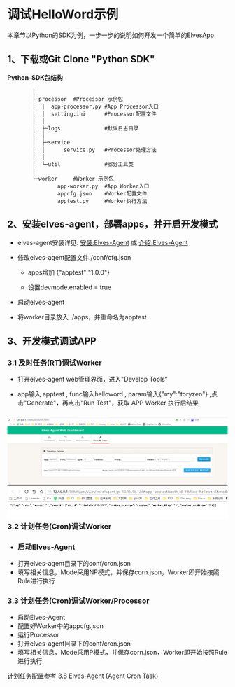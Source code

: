 # 调试HelloWord示例

本章节以Python的SDK为例，一步一步的说明如何开发一个简单的ElvesApp

## 1、下载或Git Clone "Python SDK"

**Python-SDK包结构**

```
        │
        ├─processor  #Processor 示例包
        │  │  app-processor.py #App Processor入口
        │  │  setting.ini      #Processor配置文件
        │  │
        │  ├─logs              #默认日志目录
        │  │
        │  ├─service
        │  │      service.py   #Processor处理方法
        │  │
        │  └─util              #部分工具类
        │
        └─worker     #Worker 示例包
                app-worker.py  #App Worker入口
                appcfg.json    #Worker配置文件
                apptest.py     #Worker执行方法
```

## 2、安装elves-agent，部署apps，并开启开发模式

* elves-agent安装详见: [安装:Elves-Agent](/chapter1/an-zhuang-elves-agent.md) 或 [介绍:Elves-Agent](/zu-jian-jie-shao/elves-agent.md)
* 修改elves-agent配置文件./conf/cfg.json

  * apps增加 {"apptest":"1.0.0"}

  * 设置devmode.enabled = true

* 启动elves-agent

* 将worker目录放入 ./apps，并重命名为apptest

## 3、开发模式**调试APP**

### 3.1 及时任务\(RT\)调试Worker

* 打开elves-agent web管理界面，进入"Develop Tools“

* app输入 apptest , func输入helloword , param输入{"my":"toryzen"} ,点击"Generate"，再点击"Run Test"，获取 APP Worker 执行后结果

### ![](/assets/develop-pannel-1.png)![](/assets/develop-pannel-2.png)3.2 计划任务\(Cron\)调试Worker

* ### 启动Elves-Agent
* 打开elves-agent目录下的conf/cron.json
* 填写相关信息，Mode采用NP模式，并保存corn.json，Worker即开始按照Rule进行执行

### 3.3 计划任务\(Cron\)调试Worker/Processor

* 启动Elves-Agent
* 配置好Worker中的appcfg.json
* 运行Processor
* 打开elves-agent目录下的conf/cron.json
* 填写相关信息，Mode采用P模式，并保存corn.json，Worker即开始按照Rule进行执行

计划任务配置参考 [3.8 Elves-Agent](/zu-jian-jie-shao/elves-agent.md) \(Agent Cron Task\)



